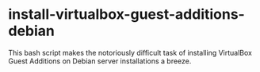 # install-virtualbox-guest-additions-debian
This bash script makes the notoriously difficult task of installing VirtualBox Guest Additions on Debian server installations a breeze.
